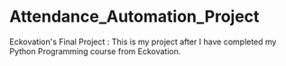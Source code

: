 # Attendance_Automation_Project
Eckovation's Final Project :
This is my project after I have completed my Python Programming course from Eckovation.
